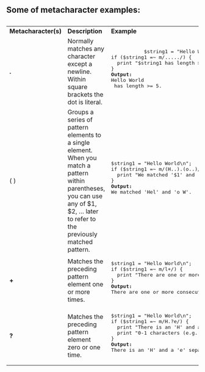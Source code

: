 
<h2>Some of metacharacter examples:<h2>

<table>
    <tr>
        <td><b>Metacharacter(s)</b></td>
        <td><b>Description</b></td>
        <td><b>Example</b></td>
    </tr>
    <tr>
        <td><b>.</b></td>
        <td>Normally matches any character except a newline.
Within square brackets the dot is literal.</td>
        <td>
         <pre>
           $string1 = "Hello World\n";
if ($string1 =~ m/...../) {
  print "$string1 has length >= 5.\n";
}
<b>Output:</b>
Hello World
 has length >= 5.
        </pre>
        </td>
    </tr>
 <tr>
        <td>( )</td>
        <td>Groups a series of pattern elements to a single element.
When you match a pattern within parentheses, you can use any of $1, $2, … later to refer to the previously matched pattern.</td>
        <td>
         <pre>
$string1 = "Hello World\n";
if ($string1 =~ m/(H..).(o..)/) {
  print "We matched '$1' and '$2'.\n";
}
<b>Output:</b>
We matched 'Hel' and 'o W'.
        </pre>
        </td>
    </tr>
<tr>
        <td><b>+</b></td>
        <td>Matches the preceding pattern element one or more times.</td>
        <td>
         <pre>
$string1 = "Hello World\n";
if ($string1 =~ m/l+/) {
  print "There are one or more consecutive letter \"l\"'s in $string1.\n";
}
<b>Output:</b>
There are one or more consecutive letter "l"'s in Hello World.
        </pre>
        </td>
    </tr>
    <tr>
        <td><b>?</b></td>
        <td>Matches the preceding pattern element zero or one time.</td>
        <td>
         <pre>
$string1 = "Hello World\n";
if ($string1 =~ m/H.?e/) {
  print "There is an 'H' and a 'e' separated by ";
  print "0-1 characters (e.g., He Hue Hee).\n";
}
<b>Output:</b>
There is an 'H' and a 'e' separated by 0-1 characters (e.g., He Hue Hee).
        </pre>
        </td>
    </tr>
</table>